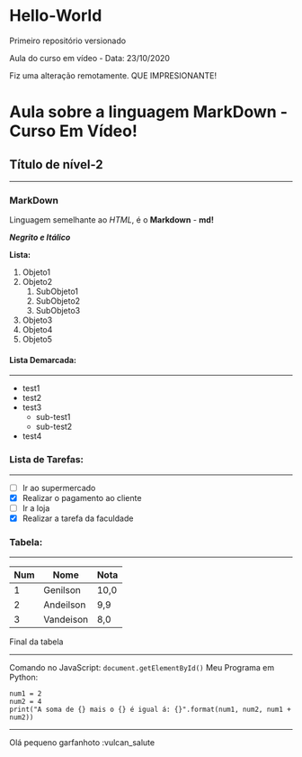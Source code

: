 # Hello-World
 Primeiro repositório versionado

 Aula do curso em vídeo - Data: 23/10/2020

Fiz uma alteração remotamente. QUE IMPRESIONANTE!

# Aula sobre a linguagem MarkDown - Curso Em Vídeo!

## Título de nível-2
***
### MarkDown

Linguagem semelhante ao *HTML*, é o **Markdown** - **md!**

__*Negrito e Itálico*__

__Lista:__
1. Objeto1
33. Objeto2
    1. SubObjeto1
    1. SubObjeto2
    1. SubObjeto3
999. Objeto3
12. Objeto4
0. Objeto5

#### Lista Demarcada:
---
* test1
* test2
* test3
    * sub-test1
    * sub-test2
* test4

### Lista de Tarefas:
---
- [ ] Ir ao supermercado
- [x] Realizar o pagamento ao cliente
- [ ] Ir a loja
- [x] Realizar a tarefa da faculdade

### Tabela:
---

Num | Nome | Nota
---|---|---
1 | Genilson | 10,0
2 | Andeilson | 9,9
3 | Vandeison | 8,0

Final da tabela

---

Comando no JavaScript: `document.getElementById()`
Meu Programa em Python:
```
num1 = 2
num2 = 4
print("A soma de {} mais o {} é igual á: {}".format(num1, num2, num1 + num2))
```
---

Olá pequeno garfanhoto :vulcan_salute
